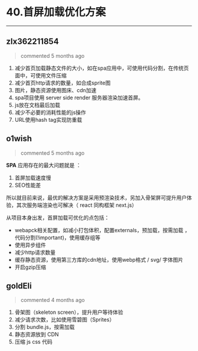 
 # 40.首屏加载优化方案 
  
 ***
## zlx362211854 
 > commented 5 months ago 

1. 减少首页加载静态文件的大小，如在spa应用中，可使用代码分割，在传统页面中，可使用文件压缩
2. 减少首页http请求的数量，如合成sprite图
3. 图片，静态资源使用图床、cdn加速
4. spa项目使用 server side render 服务器渲染加速首屏。
5. js放在文档最后加载
6. 减少不必要的消耗性能的js操作
7. URL使用hash tag实现防重载
## o1wish 
 > commented 5 months ago 

**SPA** 应用存在的最大问题就是 ：
1. 首屏加载速度慢
2. SEO性能差

所以就目前来说，最优的解决方案是采用预渲染技术，另加入骨架屏可提升用户体验，其次服务端渲染也可解决（ react 同构框架 next.js）

从项目本身出发，首屏加载可优化的点包括：
- webapck相关配置，如减小打包体积，配置externals，预加载，按需加载 ，代码分割(!important)，使用缓存组等
- 使用异步组件
- 减少http请求数量
- 缓存静态资源，使用第三方库的cdn地址，使用webp格式 / svg/ 字体图片
- 开启gzip压缩
## goldEli 
 > commented 4 months ago 

1. 骨架图（skeleton screen），提升用户等待体验
2. 减少请求次数，比如使用雪碧图（Sprites）
3. 分割 bundle.js，按需加载
4. 静态资源放到 CDN
5. 压缩 js css 代码